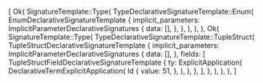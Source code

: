 [
    Ok(
        SignatureTemplate::Type(
            TypeDeclarativeSignatureTemplate::Enum(
                EnumDeclarativeSignatureTemplate {
                    implicit_parameters: ImplicitParameterDeclarativeSignatures {
                        data: [],
                    },
                },
            ),
        ),
    ),
    Ok(
        SignatureTemplate::Type(
            TypeDeclarativeSignatureTemplate::TupleStruct(
                TupleStructDeclarativeSignatureTemplate {
                    implicit_parameters: ImplicitParameterDeclarativeSignatures {
                        data: [],
                    },
                    fields: [
                        TupleStructFieldDeclarativeSignatureTemplate {
                            ty: ExplicitApplication(
                                DeclarativeTermExplicitApplication(
                                    Id {
                                        value: 51,
                                    },
                                ),
                            ),
                        },
                    ],
                },
            ),
        ),
    ),
]